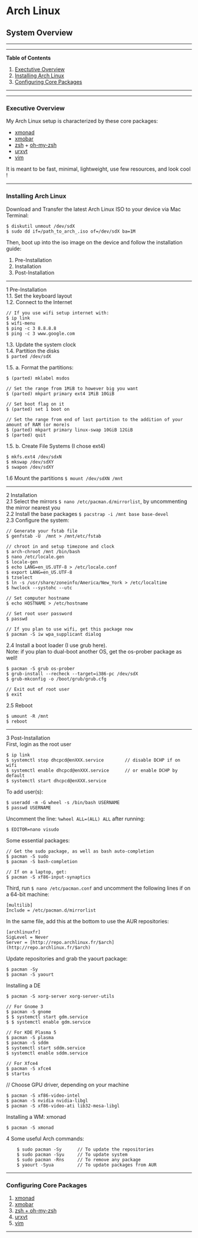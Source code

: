 # Arch Linux
## System Overview

---
---
**Table of Contents**  

1. [Exectutive Overview](#1)
2. [Installing Arch Linux](#2)
3. [Configuring Core Packages](#3)
  
---
---

### <a name="1"></a>Executive Overview

My Arch Linux setup is characterized by these core packages:
* [xmonad](http://xmonad.org/)
* [xmobar](http://projects.haskell.org/xmobar/)
* [zsh](http://www.zsh.org/) + [oh-my-zsh](http://ohmyz.sh/)
* [urxvt](http://software.schmorp.de/pkg/rxvt-unicode.html)
* [vim](http://www.vim.org/)  
  
It is meant to be fast, minimal, lightweight, use few resources, and look cool ! 

---
### <a name="2"></a>Installing Arch Linux

Download and Transfer the latest Arch Linux ISO to your device via Mac Terminal:  
```
$ diskutil unmout /dev/sdX  
$ sudo dd if=/path_to_arch_.iso of=/dev/sdX ba=1M
```
Then, boot up into the iso image on the device and follow the installation guide:
  
1. Pre-Installation
2. Installation
3. Post-Installation

---
  
1 Pre-Installation  
1.1. Set the keyboard layout  
1.2. Connect to the Internet  
```
// If you use wifi setup internet with:
$ ip link  
$ wifi-menu   
$ ping -c 3 8.8.8.8  
$ ping -c 3 www.google.com
```

1.3. Update the system clock  
1.4. Partition the disks  
```$ parted /dev/sdX```

1.5. a. Format the partitions:  
```
$ (parted) mklabel msdos

// Set the range from 1MiB to however big you want
$ (parted) mkpart primary ext4 1MiB 10GiB  

// Set boot flag on it
$ (parted) set 1 boot on

// Set the range from end of last partition to the addition of your amount of RAM (or more)s  
$ (parted) mkpart primary linux-swap 10GiB 12GiB  
$ (parted) quit
```

1.5. b. Create File Systems (I chose ext4)  
```
$ mkfs.ext4 /dev/sdxN
$ mkswap /dev/sdXY
$ swapon /dev/sdXY
```

1.6 Mount the partitions
```$ mount /dev/sdXN /mnt``` 

---

2 Installation  
2.1 Select the mirrors
```$ nano /etc/pacman.d/mirrorlist```, by uncommenting the mirror nearest you  
2.2 Install the base packages
```$ pacstrap -i /mnt base base-devel```  
2.3 Configure the system:
```
// Generate your fstab file
$ genfstab -U  /mnt > /mnt/etc/fstab

// chroot in and setup timezone and clock
$ arch-chroot /mnt /bin/bash
$ nano /etc/locale.gen
$ locale-gen
$ echo LANG=en_US.UTF-8 > /etc/locale.conf
$ export LANG=en_US.UTF-8
$ tzselect
$ ln -s /usr/share/zoneinfo/America/New_York > /etc/localtime
$ hwclock --systohc --utc

// Set computer hostname
$ echo HOSTNAME > /etc/hostname

// Set root user password
$ passwd

// If you plan to use wifi, get this package now
$ pacman -S iw wpa_supplicant dialog
```

2.4 Install a boot loader (I use grub here).  
Note: if you plan to dual-boot another OS, get the os-prober package as well!
```         
$ pacman -S grub os-prober
$ grub-install --recheck --target=i386-pc /dev/sdX
$ grub-mkconfig -o /boot/grub/grub.cfg

// Exit out of root user
$ exit
```

2.5 Reboot
```
$ umount -R /mnt
$ reboot  
```

---

3 Post-Installation  
First, login as the root user
```
$ ip link
$ systemctl stop dhcpcd@enXXX.service        // disable DCHP if on wifi
$ systemctl enable dhcpcd@enXXX.service      // or enable DCHP by default
$ systemctl start dhcpcd@enXXX.service
```

To add user(s):
```
$ useradd -m -G wheel -s /bin/bash USERNAME
$ passwd USERNAME
```

Uncomment the line: `%wheel ALL=(ALL) ALL` after running:
```
$ EDITOR=nano visudo            
```

Some essential packages:
```
// Get the sudo package, as well as bash auto-completion
$ pacman -S sudo
$ pacman -S bash-completion

// If on a laptop, get:
$ pacman -S xf86-input-synaptics
```

Third, run `$ nano /etc/pacman.conf` and uncomment the following lines if on a 64-bit machine:
```
[multilib]
Include = /etc/pacman.d/mirrorlist  
```

In the same file, add this at the bottom to use the AUR repositories:
```
[archlinuxfr]
SigLevel = Never
Server = [http://repo.archlinux.fr/$arch](http://repo.archlinux.fr/$arch)
```

Update repositories and grab the yaourt package: 
```
$ pacman -Sy
$ pacman -S yaourt
```
   
Installing a DE
```
$ pacman -S xorg-server xorg-server-utils

// For Gnome 3
$ pacman -S gnome
$ $ systemctl start gdm.service
$ $ systemctl enable gdm.service

// For KDE Plasma 5
$ pacman -S plasma
$ pacman -S sddm
$ systemctl start sddm.service
$ systemctl enable sddm.service

// For Xfce4
$ pacman -S xfce4
$ startxs
```

// Choose GPU driver, depending on your machine
```
$ pacman -S xf86-video-intel
$ pacman -S nvidia nvidia-libgl
$ pacman -S xf86-video-ati lib32-mesa-libgl
```

Installing a WM: xmonad
```
$ pacman -S xmonad
```

4 Some useful Arch commands:

        $ sudo pacman -Sy      // To update the repositories
        $ sudo pacman -Syu     // To update system
        $ sudo pacman -Rns     // To remove any package
        $ yaourt -Syua         // To update packages from AUR

---

### <a name="3"></a>Configuring Core Packages

1. [xmonad]()
2. [xmobar]()
3. [zsh + oh-my-zsh]()
4. [urxvt]()
5. [vim]()
  
---

